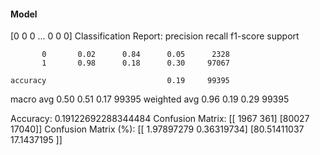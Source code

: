#### Model
[0 0 0 ... 0 0 0]
Classification Report:
              precision    recall  f1-score   support

           0       0.02      0.84      0.05      2328
           1       0.98      0.18      0.30     97067

    accuracy                           0.19     99395
   macro avg       0.50      0.51      0.17     99395
weighted avg       0.96      0.19      0.29     99395

Accuracy: 0.19122692288344484
Confusion Matrix:
[[ 1967   361]
 [80027 17040]]
Confusion Matrix (%):
[[ 1.97897279  0.36319734]
 [80.51411037 17.1437195 ]]
